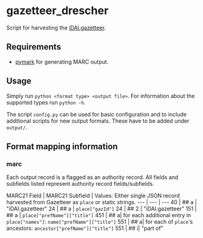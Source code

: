 # gazetteer_drescher
Script for harvesting the [iDAI.gazetteer](https://gazetteer.dainst.org/).

## Requirements
* [pymark](https://github.com/edsu/pymarc) for generating MARC output.

## Usage
Simply run `python <format type> <output file>`. For information about the supported types run `python -h`.

The script `config.py` can be used for basic configuration and to include additional scripts for new output formats. These have to be added under `output/`.

## Format mapping information

### marc

Each output record is a flagged as an authority record. All fields and subfields listed represent authority record fields/subfields.

 MARC21 Field | MARC21 Subfield | Values: Either single JSON record harvested from Gazetteer as `place` or static strings.
--- | --- | --- 
40 | ## a | "iDAI.gazetteer"
24 | ## a | `place["gazId"]`
24 | ## 2 | "iDAI.gazetteer"
151 | ## a | `place["prefName"]["title"]`
451 | ## a| for each additional entry in `place["names"]`: `name["prefName"]["title"]`
551 | ## a| for each of `place`'s ancestors: `ancestor["prefName"]["title"]`
551 | ## i| "part of"
